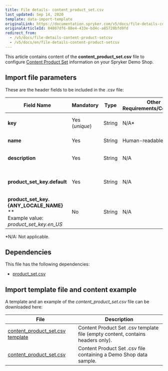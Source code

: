 ```yaml
---
title: File details- content_product_set.csv
last_updated: Sep 14, 2020
template: data-import-template
originalLink: https://documentation.spryker.com/v5/docs/file-details-content-product-setcsv
originalArticleId: 04807df6-88e4-433e-bd4c-a85720bfd9fd
redirect_from:
  - /v5/docs/file-details-content-product-setcsv
  - /v5/docs/en/file-details-content-product-setcsv
---
```


This article contains content of the **content_product_set.csv** file to configure [Content Product Set](/docs/scos/user/features/{{page.version}}/content-items-feature-overview.html#content-item) information on your Spryker Demo Shop.

## Import file parameters 
These are the header fields to be included in the .csv file:

| Field Name | Mandatory | Type | Other Requirements/Comments | Description |
| --- | --- | --- | --- | --- |
| **key** | Yes (*unique*) | String |N/A* | Unique identifier of the content. |
| **name** | Yes | String |	Human-readable name. | Name of the content. |
| **description** | Yes | String |N/A | Description of the content. |
| **product_set_key.default** | Yes | String |N/A | Default key identifier of the product set. |
| **product_set_key.{ANY_LOCALE_NAME}** **<br>Example value: *product_set_key.en_US* | No | String |N/A | Key identifier of the product set, translated |

*N/A: Not applicable.

## Dependencies

This file has the following dependencies:
*    [product_set.csv](/docs/scos/dev/data-import/{{page.version}}/data-import-categories/merchandising-setup/product-merchandising/file-details-product-set.csv.html)

## Import template file and content example
A template and an example of the *content_product_set.csv*  file can be downloaded here:

| File | Description |
| --- | --- |
| [content_product_set.csv template](https://spryker.s3.eu-central-1.amazonaws.com/docs/Developer+Guide/Back-End/Data+Manipulation/Data+Ingestion/Data+Import/Data+Import+Categories/Content+Management/Template+content_product_set.csv) | Content Product Set .csv template file (empty content, contains headers only). |
| [content_product_set.csv](https://spryker.s3.eu-central-1.amazonaws.com/docs/Developer+Guide/Back-End/Data+Manipulation/Data+Ingestion/Data+Import/Data+Import+Categories/Content+Management/content_product_set.csv) | Content Product Set .csv file containing a Demo Shop data sample. |
